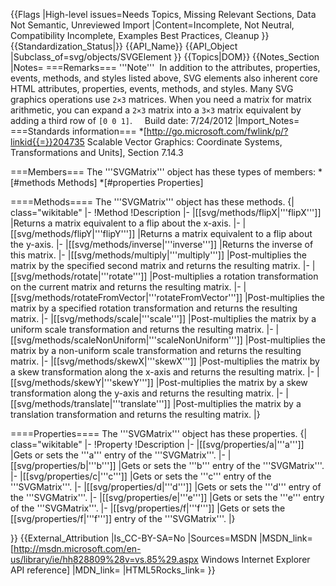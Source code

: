 {{Flags
|High-level issues=Needs Topics, Missing Relevant Sections, Data Not Semantic, Unreviewed Import
|Content=Incomplete, Not Neutral, Compatibility Incomplete, Examples Best Practices, Cleanup
}}
{{Standardization_Status|}}
{{API_Name}}
{{API_Object
|Subclass_of=svg/objects/SVGElement
}}
{{Topics|DOM}}
{{Notes_Section
|Notes=
===Remarks===
'''Note'''  In addition to the attributes, properties, events, methods, and styles listed above, SVG elements also inherent core HTML attributes, properties, events, methods, and styles.
Many SVG graphics operations use <code>2×3</code> matrices.  When you need  a matrix for matrix arithmetic, you can expand a <code>2×3</code> matrix into a <code>3×3</code> matrix equivalent by adding a third row of <code>[0 0 1]</code>.
 
 
Build date: 7/24/2012
|Import_Notes=
===Standards information===
*[http://go.microsoft.com/fwlink/p/?linkid{{=}}204735 Scalable Vector Graphics: Coordinate Systems, Transformations and Units], Section 7.14.3


===Members===
The '''SVGMatrix''' object has these types of members:
*[#methods Methods]
*[#properties Properties]


====Methods====
The '''SVGMatrix''' object has these methods.
{| class="wikitable"
|-
!Method
!Description
|-
|[[svg/methods/flipX|'''flipX''']]
|Returns a matrix equivalent to a flip about the x-axis.
|-
|[[svg/methods/flipY|'''flipY''']]
|Returns a matrix equivalent to a flip about the y-axis.
|-
|[[svg/methods/inverse|'''inverse''']]
|Returns the inverse of this matrix.
|-
|[[svg/methods/multiply|'''multiply''']]
|Post-multiplies the matrix by the specified second matrix and returns the resulting matrix.
|-
|[[svg/methods/rotate|'''rotate''']]
|Post-multiplies a rotation transformation on the current matrix and returns the resulting matrix.
|-
|[[svg/methods/rotateFromVector|'''rotateFromVector''']]
|Post-multiplies the matrix by a specified rotation transformation and returns the resulting matrix.
|-
|[[svg/methods/scale|'''scale''']]
|Post-multiplies the matrix by a uniform scale transformation and returns the resulting matrix.
|-
|[[svg/methods/scaleNonUniform|'''scaleNonUniform''']]
|Post-multiplies the matrix by a non-uniform scale transformation  and returns the resulting matrix.
|-
|[[svg/methods/skewX|'''skewX''']]
|Post-multiplies the matrix by a skew transformation along the x-axis and returns the resulting matrix.
|-
|[[svg/methods/skewY|'''skewY''']]
|Post-multiplies the matrix by a skew transformation along the y-axis  and returns the resulting matrix.
|-
|[[svg/methods/translate|'''translate''']]
|Post-multiplies the matrix by a translation transformation  and returns the resulting matrix.
|}
 

====Properties====
The '''SVGMatrix''' object has these properties.
{| class="wikitable"
|-
!Property
!Description
|-
|[[svg/properties/a|'''a''']]
|Gets or sets the '''a'''  entry of the '''SVGMatrix'''.
|-
|[[svg/properties/b|'''b''']]
|Gets or sets  the '''b'''  entry of the '''SVGMatrix'''.
|-
|[[svg/properties/c|'''c''']]
|Gets or sets  the '''c'''  entry of the '''SVGMatrix'''.
|-
|[[svg/properties/d|'''d''']]
|Gets or sets  the '''d'''  entry of the '''SVGMatrix'''.
|-
|[[svg/properties/e|'''e''']]
|Gets or sets  the '''e'''  entry of the '''SVGMatrix'''.
|-
|[[svg/properties/f|'''f''']]
|Gets or sets  the [[svg/properties/f|'''f''']]  entry of the '''SVGMatrix'''.
|}
 

}}
{{External_Attribution
|Is_CC-BY-SA=No
|Sources=MSDN
|MSDN_link=[http://msdn.microsoft.com/en-us/library/ie/hh828809%28v=vs.85%29.aspx Windows Internet Explorer API reference]
|MDN_link=
|HTML5Rocks_link=
}}